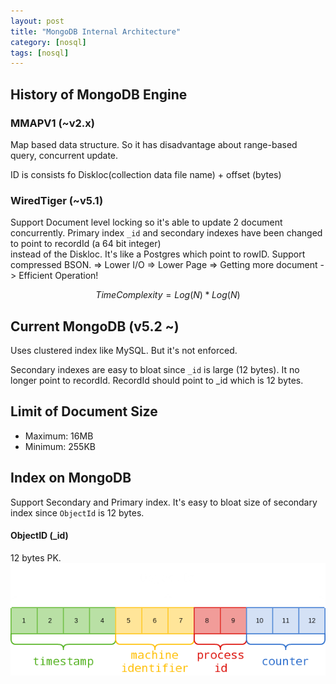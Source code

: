 ```yaml
---
layout: post
title: "MongoDB Internal Architecture"
category: [nosql]
tags: [nosql]
---
```


## History of MongoDB Engine
### MMAPV1 (~v2.x)
Map based data structure.
So it has disadvantage about range-based query, concurrent update.

ID is consists fo Diskloc(collection data file name) + offset (bytes)
### WiredTiger (~v5.1)
Support Document level locking so it's able to update 2 document concurrently.
Primary index `_id` and secondary indexes have been changed to point to recordId (a 64 bit integer) \
instead of the Diskloc. It's like a Postgres which point to rowID.
Support compressed BSON. => Lower I/O => Lower Page => Getting more document -> Efficient Operation!

$$Time Complexity = Log(N) * Log(N)$$

## Current MongoDB (v5.2 ~)
Uses clustered index like MySQL.
But it's not enforced.

Secondary indexes are easy to bloat since `_id` is large (12 bytes). It no longer point to recordId.
RecordId should point to _id which is 12 bytes.

## Limit of Document Size
- Maximum: 16MB
- Minimum: 255KB

## Index on MongoDB
Support Secondary and Primary index.
It's easy to bloat size of secondary index since `ObjectId` is 12 bytes.

#### ObjectID (_id)
12 bytes PK.
![MongoDB ObjectId image](/assets/img/mongodb/ObjectId.png)





